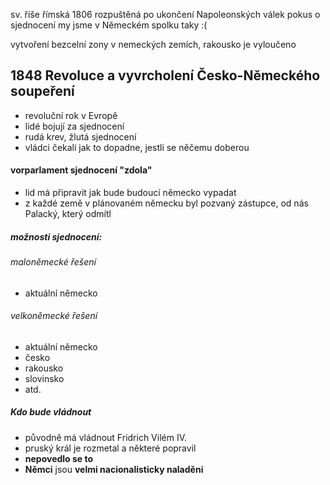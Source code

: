 sv. říše římská 
1806 rozpuštěná
po ukončení Napoleonských válek pokus o sjednocení 
my jsme v Německém spolku taky :(

vytvoření bezcelní zony v nemeckých zemích, rakousko je vyloučeno
## 1848 Revoluce a vyvrcholení Česko-Německého soupeření
- revoluční rok v Evropě 
- lidé bojují za sjednocení 
- rudá krev, žlutá sjednocení
- vládci čekali jak to dopadne, jestli se něčemu doberou 
#### vorparlament sjednocení "zdola"
- lid má připravit jak bude budoucí německo vypadat
- z každé země v plánovaném německu byl pozvaný zástupce, od nás Palacký, který odmítl
##### možnosti sjednocení:
###### maloněmecké řešení 
- aktuální německo
###### velkoněmecké řešení 
- aktuální německo 
- česko 
- rakousko
- slovinsko 
- atd.

##### Kdo bude vládnout 
- původně má vládnout Fridrich Vilém IV.
- pruský král je rozmetal a některé popravil
- **nepovedlo se to** 
- **Němci** jsou **velmi nacionalisticky naladěni**